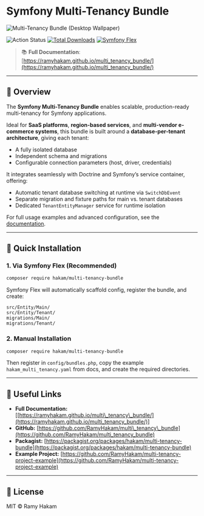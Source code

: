# Symfony Multi-Tenancy Bundle

![Multi-Tenancy Bundle (Desktop Wallpaper)](https://github.com/RamyHakam/multi_tenancy_bundle/assets/17661342/eef23e6a-881c-4817-b7b8-8b7cec913154)

![Action Status](https://github.com/RamyHakam/multi_tenancy_bundle/workflows/action_status/badge.svg?style=flat-square)
[![Total Downloads](https://img.shields.io/packagist/dt/hakam/multi-tenancy-bundle?style=flat-square)](https://packagist.org/packages/hakam/multi-tenancy-bundle)
[![Symfony Flex](https://img.shields.io/badge/Symfony%20Flex-Recipe%20Available-brightgreen.svg?style=flat-square)](https://github.com/symfony/recipes-contrib)

> 📚 **Full Documentation**: [https://ramyhakam.github.io/multi_tenancy_bundle/](https://ramyhakam.github.io/multi_tenancy_bundle/)

---

## 🧩 Overview

The **Symfony Multi-Tenancy Bundle** enables scalable, production-ready multi-tenancy for Symfony applications.

Ideal for **SaaS platforms**, **region-based services**, and **multi-vendor e-commerce systems**, this bundle is built around a **database-per-tenant architecture**, giving each tenant:

* A fully isolated database
* Independent schema and migrations
* Configurable connection parameters (host, driver, credentials)

It integrates seamlessly with Doctrine and Symfony’s service container, offering:

* Automatic tenant database switching at runtime via `SwitchDbEvent`
* Separate migration and fixture paths for main vs. tenant databases
* Dedicated `TenantEntityManager` service for runtime isolation

For full usage examples and advanced configuration, see the [documentation](https://ramyhakam.github.io/multi_tenancy_bundle/).

---

## 🚀 Quick Installation

### 1. Via Symfony Flex (Recommended)

```bash
composer require hakam/multi-tenancy-bundle
```

Symfony Flex will automatically scaffold config, register the bundle, and create:

```
src/Entity/Main/
src/Entity/Tenant/
migrations/Main/
migrations/Tenant/
```

### 2. Manual Installation

```bash
composer require hakam/multi-tenancy-bundle
```

Then register in `config/bundles.php`, copy the example `hakam_multi_tenancy.yaml` from docs, and create the required directories.

---

## 🔗 Useful Links

* **Full Documentation:** \[[https://ramyhakam.github.io/multi\_tenancy\_bundle/](https://ramyhakam.github.io/multi_tenancy_bundle/)]
* **GitHub:** [https://github.com/RamyHakam/multi\_tenancy\_bundle](https://github.com/RamyHakam/multi_tenancy_bundle)
* **Packagist:** [https://packagist.org/packages/hakam/multi-tenancy-bundle](https://packagist.org/packages/hakam/multi-tenancy-bundle)
* **Example Project:** [https://github.com/RamyHakam/multi-tenancy-project-example](https://github.com/RamyHakam/multi-tenancy-project-example)

---

## 📄 License

MIT © Ramy Hakam
